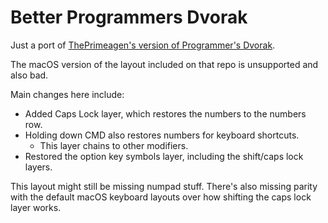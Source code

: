 # Better Programmers Dvorak
Just a port of [ThePrimeagen's version of Programmer's Dvorak](https://github.com/ThePrimeagen/keyboards).

The macOS version of the layout included on that repo is unsupported and also bad.

Main changes here include:

- Added Caps Lock layer, which restores the numbers to the numbers row.
- Holding down CMD also restores numbers for keyboard shortcuts.
    - This layer chains to other modifiers.
- Restored the option key symbols layer, including the shift/caps lock layers.

This layout might still be missing numpad stuff. There's also missing parity with the default macOS keyboard layouts over how shifting the caps lock layer works.